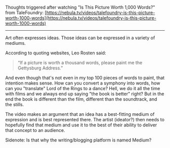 Thoughts triggered after watching "Is This Picture Worth 1,000 Words?" from TaleFoundry: [https://nebula.tv/videos/talefoundry-is-this-picture-worth-1000-words](https://nebula.tv/videos/talefoundry-is-this-picture-worth-1000-words)

---

Art often expresses ideas. Those ideas can be expressed in a variety of mediums.

According to quoting websites, Leo Rosten said:
>“If a picture is worth a thousand words, please paint me the Gettysburg Address.”

And even though that's not even in my top 100 pieces of words to paint, that intention makes sense. How can you convert a symphony into words, how can you "translate" Lord of the Rings to a dance? Hell, we do it all the time with films and we always end up saying "the book is better" right? But in the end the book is different than the film, different than the soundtrack, and the stills.

The video makes an argument that an idea has a best-fitting medium of expression and is best represented there. The artist (ideator?) then needs to hopefully find that medium and use it to the best of their ability to deliver that concept to an audience.

Sidenote: Is that why the writing/blogging platform is named Medium?